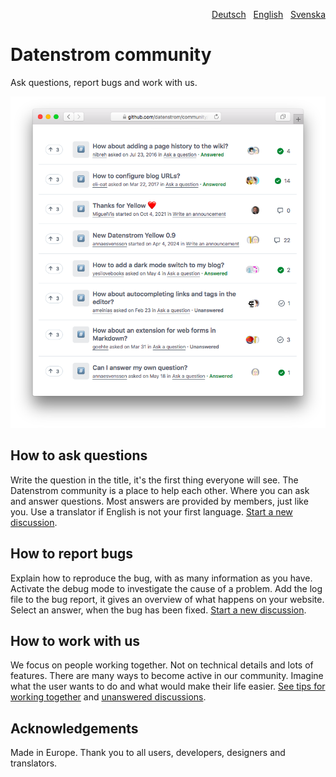 <p align="right"><a href="README-de.md">Deutsch</a> &nbsp; <a href="README.md">English</a> &nbsp; <a href="README-sv.md">Svenska</a></p>

# Datenstrom community

Ask questions, report bugs and work with us.

<p align="center"><img src="SCREENSHOT.png" alt="Screenshot"></p>

## How to ask questions

Write the question in the title, it's the first thing everyone will see. The Datenstrom community is a place to help each other. Where you can ask and answer questions. Most answers are provided by members, just like you. Use a translator if English is not your first language. [Start a new discussion](https://github.com/datenstrom/community/discussions/categories/ask-a-question).

## How to report bugs

Explain how to reproduce the bug, with as many information as you have. Activate the debug mode to investigate the cause of a problem. Add the log file to the bug report, it gives an overview of what happens on your website. Select an answer, when the bug has been fixed. [Start a new discussion](https://github.com/datenstrom/community/discussions/categories/report-a-bug).

## How to work with us

We focus on people working together. Not on technical details and lots of features. There are many ways to become active in our community. Imagine what the user wants to do and what would make their life easier. [See tips for working together](https://github.com/datenstrom/community/discussions/760) and [unanswered discussions](https://github.com/datenstrom/community/discussions?discussions_q=is%3Aunanswered+sort%3Adate_created).

## Acknowledgements

Made in Europe. Thank you to all users, developers, designers and translators.
